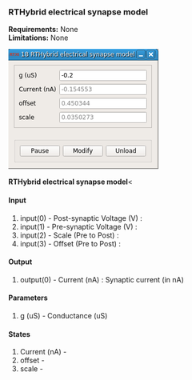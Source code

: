 ### RTHybrid electrical synapse model

**Requirements:** None  
**Limitations:** None  

![RTHybrid electrical synapse model GUI](rthybrid_electrical_synapse.png)

<!--start-->
<p><b>RTHybrid electrical synapse model</b><</p>
<!--end-->

#### Input
1. input(0) - Post-synaptic Voltage (V) : 
2. input(1) - Pre-synaptic Voltage (V) : 
3. input(2) - Scale (Pre to Post) : 
4. input(3) - Offset (Pre to Post) : 

#### Output
1. output(0) - Current (nA) : Synaptic current (in nA)

#### Parameters
1. g (uS) - Conductance (uS)

#### States
1. Current (nA) - 
2. offset - 
3. scale - 
